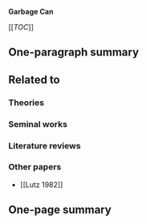 **Garbage Can**

[[_TOC_]]

## One-paragraph summary

## Related to

### Theories

### Seminal works

### Literature reviews

### Other papers
* [[Lutz 1982]]

## One-page summary